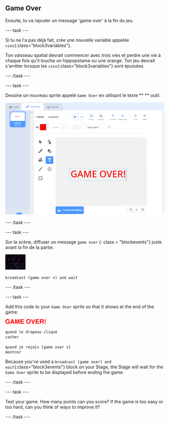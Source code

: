 ## Game Over

Ensuite, tu va rajouter un message 'game over' à la fin du jeu.

\--- task \---

Si tu ne l'a pas déjà fait, crée une nouvelle variable appelée ` vies `{:class="block3variables"}.

Ton vaisseau spatial devrait commencer avec trois vies et perdre une vie à chaque fois qu’il touche un hippopotame ou une orange. Ton jeu devrait s'arrêter lorsque les ` vies `{:class="block3variables"} sont épuisées.

\--- /task \---

\--- task \---

Dessine un nouveau sprite appelé ` Game Over ` en utilisant le texte ** ** outil.

![capture d'écran](images/invaders-game-over.png)

\--- /task \---

\--- task \---

Sur la scène, diffuser un message ` game over ` {: class = "blockevents"} juste avant la fin de la partie.

![lutin de gameover](images/stage-sprite.png)

```blocks3
broadcast (game over v) and wait
```

\--- /task \---

\--- task \---

Add this code to your `Game Over` sprite so that it shows at the end of the game:

![gameover sprite](images/gameover-sprite.png)

```blocks3
quand le drapeau cliqué
cacher

quand je reçois [game over v]
montrer
```

Because you've used a `broadcast (game over) and wait`{:class="block3events"} block on your Stage, the Stage will wait for the `Game Over` sprite to be displayed before ending the game.

\--- /task \---

\--- task \---

Test your game. How many points can you score? If the game is too easy or too hard, can you think of ways to improve it?

\--- /task \---